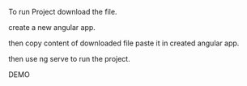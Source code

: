 To run Project download the file.

create a new angular app.

then copy content of downloaded file paste it in created angular app.

then use ng serve to run the project.

DEMO

